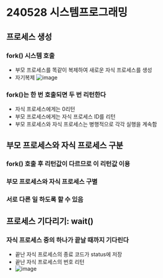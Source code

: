 # 240528 시스템프로그래밍

## 프로세스 생성
### fork() 시스템 호출
- 부모 프로세스를 똑같이 복제하여 새로운 자식 프로세스를 생성
- 자기복제
![image](https://github.com/Kimchaeeuny/System/assets/120534069/e4cda36d-3c5c-43ed-9ccf-157826d59f76)

### fork()는 한 번 호출되면 두 번 리턴한다
- 자식 프로세스에게는 0리턴
- 부모 프로세스에게는 자식 프로세스 ID를 리턴
- 부모 프로세스와 자식 프로세스는 병행적으로 각각 실행을 계속함

## 부모 프로세스와 자식 프로세스 구분

### fork() 호출 후 리턴값이 다르므로 이 리턴값 이용
### 부모 프로세스와 자식 프로세스 구별
### 서로 다른 일 하도록 할 수 있음

## 프로세스 기다리기: wait()

### 자식 프로세스 중의 하나가 끝날 때까지 기다린다
- 끝난 자식 프로세스의 종료 코드가 status에 저장
- 끝난 자식 프로세스의 번호 리턴
- ![image](https://github.com/Kimchaeeuny/System/assets/120534069/4a70e98d-e136-477a-b028-b6bc346a0261)
